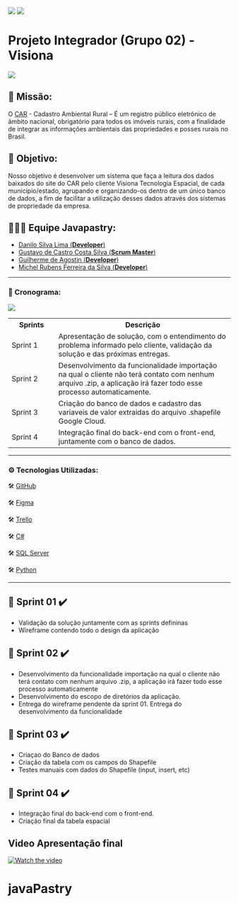 <img src="https://img.shields.io/badge/status%20do%20projeto-concluído-green?style=for-the-badge&logo=appveyor">
<img src="https://img.shields.io/badge/Sprint%20atual-Projeto%20concluído-green?style=for-the-badge&logo=appveyor">
       
       
# Projeto Integrador (Grupo 02)  - Visiona  
<img src="https://uploaddeimagens.com.br/images/003/155/335/full/Imagem5.png?1616876472" >

## 🚀 Missão: 

O [CAR](https://www.car.gov.br/#/) - Cadastro Ambiental Rural – É um registro público eletrônico de âmbito nacional, obrigatório para todos os imóveis rurais, com a finalidade de integrar as informações ambientais das propriedades e posses rurais no Brasil.

## 🎯 Objetivo: 
Nosso objetivo é desenvolver um sistema que faça a leitura dos dados baixados do site do CAR pelo cliente Visiona Tecnologia Espacial, de cada município/estado, agrupando e organizando-os dentro de um único banco de dados, a fim de facilitar a utilização desses dados através dos sistemas de propriedade da empresa.


 ## 👨🏽‍🎓 Equipe Javapastry:
 
- [Danilo Silva Lima (**Developer**)](https://www.linkedin.com/in/danilo-lima-029bb8142/)
- [Gustavo de Castro Costa Silva (**Scrum Master**)](https://www.linkedin.com/in/gustavocastrow/)
- [Guilherme de Agostin (**Developer**)](https://www.linkedin.com/in/guilherme-agostin-90ba6169/)
- [Michel Rubens Ferreira da Silva (**Developer**)](https://www.linkedin.com/in/michelrubens/)

---

### 📅 Cronograma:

<p><img src="https://i.imgur.com/WZ95KSd.png" /></p>

<table>
 <tbody>
  <tr>
   <th width="90px">Sprints</th>
   <th>Descrição</th>
  </tr>
 <tr>
  <td>Sprint 1</td>
  <td>Apresentação de solução, com o entendimento do problema informado pelo cliente, validação da solução e das próximas entregas.</td>
 </tr>
 <tr>
  <td>Sprint 2</td>
  <td>Desenvolvimento da funcionalidade importação na qual o cliente não terá contato com nenhum arquivo .zip, a aplicação irá fazer todo esse processo automaticamente.</td>
 </tr>
 <tr>
  <td>Sprint 3</td>
  <td>Criação do banco de dados e cadastro das variaveis de valor extraidas do arquivo .shapefile  Google Cloud.</td>
 </tr>
 <tr>
  <td>Sprint 4</td>
  <td>Integração final do back-end com o front-end, juntamente com o banco de dados.</td>
  
 </tr>
 </tbody>
 </table>

---

### ⚙️ Tecnologias Utilizadas:

🛠️  [GitHub](https://github.com/gustavocastrow/pi-fatec)

🛠️  [Figma](https://figma.com)

🛠️ [Trello](https://trello.com/b/kc4YAQqv)

🛠️  [C#]()

🛠️  [SQL Server]()

🛠️  [Python]()

---

## 📑 Sprint 01 ✔️
   - Validação da solução juntamente com as sprints defininas
   - Wireframe contendo todo o design da aplicação
## 📑 Sprint 02 ✔️
   - Desenvolvimento da funcionalidade importação na qual o cliente não terá contato com nenhum arquivo .zip, a aplicação irá fazer todo esse processo automaticamente
   - Desenvolvimento do escopo de diretórios da aplicação.
   - Entrega do wireframe pendente da sprint 01.
   Entrega do desenvolvimento da funcionalidade
## 📑 Sprint 03 ✔️
   - Criaçao do Banco de dados
   - Criação da tabela com os campos do Shapefile
   - Testes manuais com dados do Shapefile (input, insert, etc)
## 📑 Sprint 04 ✔️
   - Integração final do back-end com o front-end.
   - Criação final da tabela espacial


## Video Apresentação final


[![Watch the video](https://i.imgur.com/Q3rZjdo.png)](https://www.youtube.com/watch?v=DYBWgJLN4r0&ab_channel=DaniloVasconcelos)
# javaPastry
